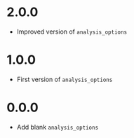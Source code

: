 # 2.0.0

- Improved version of `analysis_options`

# 1.0.0

- First version of `analysis_options`

# 0.0.0

- Add blank `analysis_options`